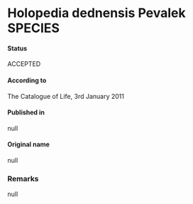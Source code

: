 # Holopedia dednensis Pevalek SPECIES

#### Status
ACCEPTED

#### According to
The Catalogue of Life, 3rd January 2011

#### Published in
null

#### Original name
null

### Remarks
null